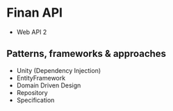 Finan API
=======================
* Web API 2

## Patterns, frameworks & approaches
* Unity (Dependency Injection)
* EntityFramework
* Domain Driven Design
* Repository
* Specification



